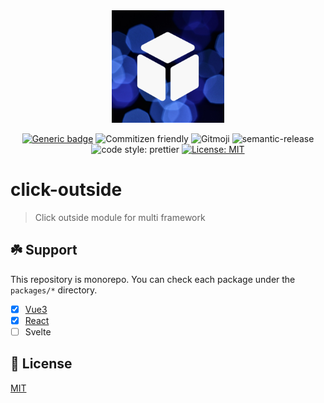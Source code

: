 <div align="center">
  <img width="180" src="docs/public/logo.png" alt="logo image" />

[![Generic badge](https://img.shields.io/badge/git-monorepo-blue.svg)](https://shields.io/)
![Commitizen friendly](https://img.shields.io/badge/commitizen-friendly-brightgreen.svg)
![Gitmoji](https://img.shields.io/badge/gitmoji-%20😜%20😍-FFDD67.svg?style=flat)
![semantic-release](https://img.shields.io/badge/%20%20%F0%9F%93%A6%F0%9F%9A%80-semantic--release-e10079.svg)
![code style: prettier](https://img.shields.io/badge/code_style-prettier-ff69b4.svg)
[![License: MIT](https://img.shields.io/badge/License-MIT-yellow.svg)](https://opensource.org/licenses/MIT)

</div>

# click-outside

> Click outside module for multi framework

## :shamrock: Support

This repository is monorepo. You can check each package under the `packages/*` directory.

- [x] [Vue3](packages/vue)
- [x] [React](packages/react)
- [ ] Svelte

## :page_facing_up: License

[MIT](./LICENSE)
